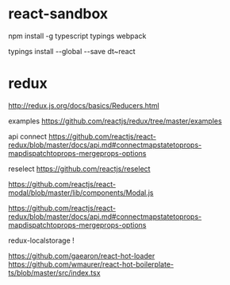 # react-sandbox


npm install -g typescript typings webpack


typings install --global --save dt~react



# redux

http://redux.js.org/docs/basics/Reducers.html

examples
https://github.com/reactjs/redux/tree/master/examples

api connect
https://github.com/reactjs/react-redux/blob/master/docs/api.md#connectmapstatetoprops-mapdispatchtoprops-mergeprops-options

reselect
https://github.com/reactjs/reselect

https://github.com/reactjs/react-modal/blob/master/lib/components/Modal.js

https://github.com/reactjs/react-redux/blob/master/docs/api.md#connectmapstatetoprops-mapdispatchtoprops-mergeprops-options

redux-localstorage !

https://github.com/gaearon/react-hot-loader
https://github.com/wmaurer/react-hot-boilerplate-ts/blob/master/src/index.tsx